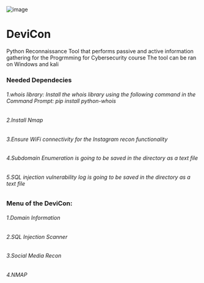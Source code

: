 ![image](https://github.com/LamaAlasmari/DeviCon/assets/103804118/7b208082-6cf0-426a-a04a-b26cb6704bcc)
# DeviCon
Python Reconnaissance Tool that performs passive and active information gathering for the Progrmming for Cybersecurity course The tool can be ran on Windows and kali
### Needed Dependecies
###### 1.whois library: Install the whois library using the following command in the Command Prompt: pip install python-whois
###### 2.Install Nmap
###### 3.Ensure WiFi connectivity for the Instagram recon functionality
###### 4.Subdomain Enumeration is going to be saved in the directory as a text file
###### 5.SQL injection vulnerability log is going to be saved in the directory as a text file

### Menu of the DeviCon:
###### 1.Domain Information
###### 2.SQL Injection Scanner
###### 3.Social Media Recon
###### 4.NMAP

